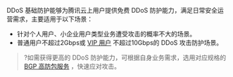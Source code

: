 DDoS 基础防护能够为腾讯云上用户提供免费 DDoS 防护能力，满足日常安全运营需求，主要适用于以下场景：
- 针对个人用户、小企业用户类型业务遭受攻击的概率不大的场景。
- 普通用户不超过2Gbps或 [VIP 用户](https://cloud.tencent.com/service/vip) 不超过10Gbps的 DDoS 攻击防护场景。

> ?如需获得更高的 DDoS 防护能力，可根据自身业务需求，选用对应规格的 [BGP 高防包服务](https://cloud.tencent.com/document/product/1021/31469) ，快速应对攻击。

